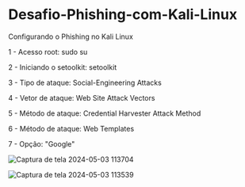 # Desafio-Phishing-com-Kali-Linux
Configurando o Phishing no Kali Linux

1 - Acesso root: sudo su

2 - Iniciando o setoolkit: setoolkit

3 - Tipo de ataque: Social-Engineering Attacks

4 - Vetor de ataque: Web Site Attack Vectors

5 - Método de ataque: Credential Harvester Attack Method

6 - Método de ataque: Web Templates

7 - Opção: "Google"

![Captura de tela 2024-05-03 113704](https://github.com/Matos97/Desafio-Phishing-com-Kali-Linux/assets/168843291/0823815c-5d84-4178-b6a7-26afd912ddf0)

![Captura de tela 2024-05-03 113539](https://github.com/Matos97/Desafio-Phishing-com-Kali-Linux/assets/168843291/d24a6446-9ae3-4af2-b2d1-1082fc05a0dd)

